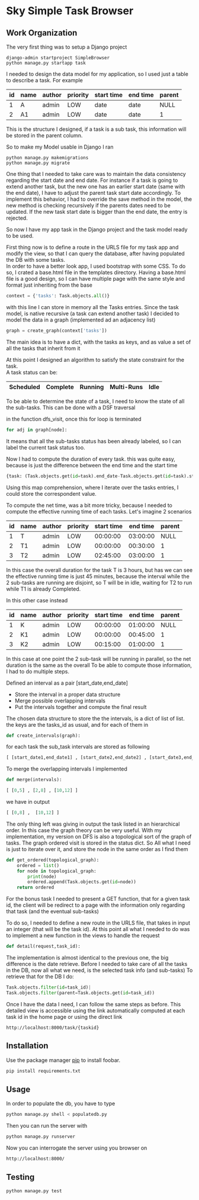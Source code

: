 # Sky Simple Task Browser

## Work Organization
The very first thing was to setup a Django project
```console
django-admin startproject SimpleBrowser
python manage.py startapp task
```
 
I needed to design the data model for my application, so I used just a table to describe a task. For example

id  | name  | author| priority| start time| end time| parent 
------------- | ------------- | -------------| -------------| -------------| -------------| -------------
1  | A | admin  | LOW | date  | date | NULL
2  | A1 | admin  | LOW | date  | date | 1
  
This is the structure I designed, if a task is a sub task, this information will be stored in the parent column.

So to make my Model usable in Django I ran

```console
python manage.py makemigrations
python manage.py migrate
```

One thing that I needed to take care was to maintain the data consistency regarding the start date and end date.
For instance if a task is going to extend another task, but the new one has an earlier start date (same with the end date), I have to adjust the parent task start date accordingly. To implement this behavior, I had to override  the save method in the model, the new method is checking recursively if the parents dates need to be updated.
If the new task start date is bigger than the end date, the entry is rejected.  

So now I have my app task in the Django project and the task model ready to be used.

First thing now is to define a route in the URLS file for my task app and modify the view, so that I can query the database, after having populated the DB with some tasks.  
In order to have a better look app, I used bootstrap with some CSS.
To do so, I crated a base.html file in the templates directory.
Having a base.html file is a good design, so I can have multiple page with the same style and format just inheriting from the base 

```python
context = {'tasks': Task.objects.all()}
```
with this line I can store in memory all the Tasks entries.
Since the task model, is native recursive (a task can extend another task) I decided to model the data in a graph (implemented ad an adjacency list)

```python
graph = create_graph(context['tasks'])
``` 
The main idea is to have a dict, with the tasks as keys, and as value a set of all the tasks that inherit from it

At this point I designed an algorithm to satisfy the state constraint for the task.      
A task status can be:

Scheduled  | Complete  | Running| Multi-Runs| Idle 
------------- | ------------- | -------------| -------------| -------------

To be able to determine the state of a task, I need to know the state of all the sub-tasks.
This can be done with a DSF traversal    

in the function dfs_visit, once this for loop is terminated
```python
for adj in graph[node]:
``` 
It means that all the sub-tasks status has been already labeled,
so I can label the current task status too.

Now I had to compute the duration of every task.
this was quite easy, because is just the difference between the end time and the start time 

```python
{task: (Task.objects.get(id=task).end_date-Task.objects.get(id=task).start_date).total_seconds()//60 for task in graph}
``` 

Using this map comprehension, where I iterate over the tasks entries, I could store the correspondent value.

To compute the net time, was a bit more tricky, because I needed to compute the effective running time of each tasks.
 Let's imagine 2 scenarios 

id  | name  | author| priority| start time| end time| parent 
------------- | ------------- | -------------| -------------| -------------| -------------| -------------
1  | T | admin  | LOW | 00:00:00  | 03:00:00 | NULL
2  | T1 | admin  | LOW | 00:00:00  | 00:30:00 | 1
3  | T2 | admin  | LOW | 02:45:00  | 03:00:00 | 1

In this case the overall duration for the task T is 3 hours, but has we can see the effective running time is just 45 minutes, because the interval while the 2 sub-tasks are running are disjoint, so T will be in idle, waiting for T2 to run while T1 is already Completed.

In this other case instead

id  | name  | author| priority| start time| end time| parent 
------------- | ------------- | -------------| -------------| -------------| -------------| -------------
1  | K | admin  | LOW | 00:00:00  | 01:00:00 | NULL
2  | K1 | admin  | LOW | 00:00:00  | 00:45:00 | 1
3  | K2 | admin  | LOW | 00:15:00  | 01:00:00 | 1

In this case at one point the 2 sub-task will be running in parallel, so the net duration is the same as the overall
To be able to compute those information, I had to do multiple steps.

Defined an interval as a pair [start_date,end_date]
- Store the interval in a proper data structure
- Merge possible overlapping intervals
- Put the intervals together and compute the final result  

The chosen data structure to store the the intervals, is a dict of list of list.
the keys are the tasks_id as usual, and for each of them in 

```python
def create_intervals(graph):
``` 
 for each task the sub_task intervals are stored as following 

```python
[ [start_date1,end_date1] , [start_date2,end_date2] , [start_date3,end_date3] ...]
``` 

To merge the overlapping intervals I implemented 

 ```python
def merge(intervals):
``` 

```python
[ [0,5] , [2,8] , [10,12] ]
``` 

we have in output

```python
[ [0,8] ,  [10,12] ]
``` 

The only thing left was giving in output the task listed in an hierarchical order.
In this case the graph theory can be very useful.
With my implementation, my version on DFS is also a topological sort of the graph of tasks.
The graph ordered visit is stored in the status dict.
So All what I need is just to iterate over it, and store the node in the same order as I find them

```python
def get_ordered(topological_graph):
	ordered = list()
	for node in topological_graph:
		print(node)
		ordered.append(Task.objects.get(id=node))
	return ordered
```  

For the bonus task I needed to present a GET function, that for a given task id, the client will be redirect to a page with the information only regarding that task (and the eventual sub-tasks)

To do so, I needed to define a new route in the URLS file, that takes in input an integer (that will be the task id).
At this point all what I needed to do was to implement a new function in the views to handle the request 

```python
def detail(request,task_id):
```  
The implementation is almost identical to the previous one, the big difference is the date retrieve.
Before I needed to take care of all the tasks in the DB, now all what we need, is the selected task info (and sub-tasks)
To retrieve that for the DB I do:

```python
Task.objects.filter(id=task_id)|
Task.objects.filter(parent=Task.objects.get(id=task_id))
```  
Once I have the data I need, I can follow the same steps as before.
This detailed view is accessible using the link automatically computed at each task id in the home page
or using the direct link
```console
http://localhost:8000/task/{taskid} 
```
  

## Installation

Use the package manager [pip](https://pip.pypa.io/en/stable/) to install foobar.

```bash
pip install requirements.txt
```

## Usage
In order to populate the db, you have to type
```bash
python manage.py shell < populatedb.py
```

Then you can run the server with



```bash
python manage.py runserver
```

Now you can interrogate the server using you browser on
```bash
http://localhost:8000/
```


## Testing

```bash
python manage.py test
```
